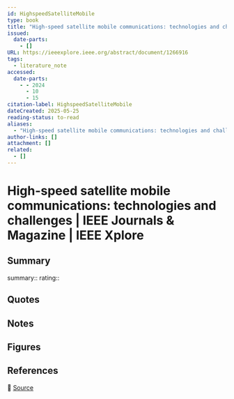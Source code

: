 ```yaml
---
id: HighspeedSatelliteMobile
type: book
title: "High-speed satellite mobile communications: technologies and challenges | IEEE Journals & Magazine | IEEE Xplore"
issued:
  date-parts:
    - []
URL: https://ieeexplore.ieee.org/abstract/document/1266916
tags:
  - literature_note
accessed:
  date-parts:
    - - 2024
      - 10
      - 15
citation-label: HighspeedSatelliteMobile
dateCreated: 2025-05-25
reading-status: to-read
aliases:
  - "High-speed satellite mobile communications: technologies and challenges | IEEE Journals & Magazine | IEEE Xplore"
author-links: []
attachment: []
related:
  - []
---
```


# High-speed satellite mobile communications: technologies and challenges | IEEE Journals & Magazine | IEEE Xplore

## Summary
summary::
rating::

## Quotes

## Notes

## Figures

## References

🔗 [Source](https://ieeexplore.ieee.org/abstract/document/1266916)

